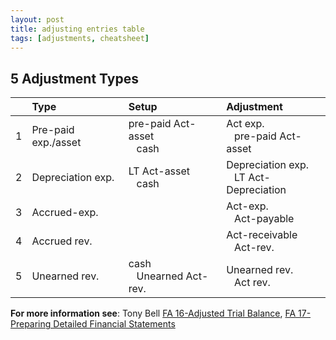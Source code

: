 ```yaml
---
layout: post
title: adjusting entries table
tags: [adjustments, cheatsheet]
---
```


## 5 Adjustment Types

|| Type | Setup | Adjustment |
|-|:-----|:------|:-----------|
|1| Pre-paid exp./asset | pre-paid Act-asset<br>&nbsp;&nbsp;&nbsp;cash| Act exp.<br>&nbsp;&nbsp;&nbsp;pre-paid Act-asset|
|2| Depreciation exp. | LT Act-asset<br>&nbsp;&nbsp;&nbsp;cash| Depreciation exp.<br>&nbsp;&nbsp;&nbsp;LT Act-Depreciation|
|3| Accrued-exp. | | Act-exp.<br>&nbsp;&nbsp;&nbsp;Act-payable|
|4| Accrued rev. | | Act-receivable<br>&nbsp;&nbsp;&nbsp;Act-rev.|
|5| Unearned rev. |cash<br>&nbsp;&nbsp;&nbsp;Unearned Act-rev. | Unearned rev.<br>&nbsp;&nbsp;&nbsp;Act rev.|



**For more information see**: Tony Bell [FA 16-Adjusted Trial Balance](https://www.youtube.com/watch?v=TKpabpcjk14), [FA 17-Preparing Detailed Financial Statements](https://www.youtube.com/watch?v=NT5zaYuEyuk)


